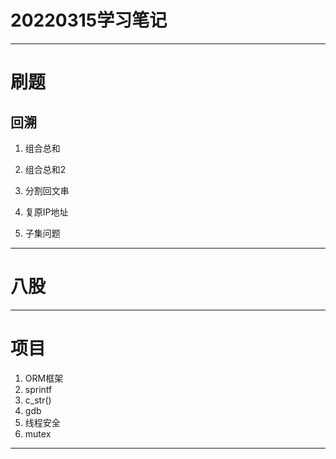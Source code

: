# 20220315学习笔记

***

# 刷题

## 回溯

1. 组合总和

2. 组合总和2

3. 分割回文串

4. 复原IP地址

5. 子集问题

***

# 八股

***

# 项目

1. ORM框架
2. sprintf
3. c_str()
4. gdb
5. 线程安全
6. mutex

***
